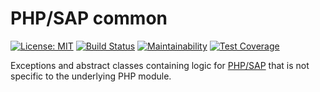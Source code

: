 # PHP/SAP common

[![License: MIT][license-mit]](LICENSE)
[![Build Status][travis-badge]][travis-ci]
[![Maintainability][maintainability-badge]][maintainability]
[![Test Coverage][coverage-badge]][coverage]

Exceptions and abstract classes containing logic for [PHP/SAP][phpsap] that is
not specific to the underlying PHP module.

[phpsap]: https://php-sap.github.io
[license-mit]: https://img.shields.io/badge/license-MIT-blue.svg
[travis-badge]: https://travis-ci.org/php-sap/common.svg?branch=master
[travis-ci]: https://travis-ci.org/php-sap/common
[maintainability-badge]: https://api.codeclimate.com/v1/badges/843db325cd8b83ff8eca/maintainability
[maintainability]: https://codeclimate.com/github/php-sap/common/maintainability
[coverage-badge]: https://api.codeclimate.com/v1/badges/843db325cd8b83ff8eca/test_coverage
[coverage]: https://codeclimate.com/github/php-sap/common/test_coverage
